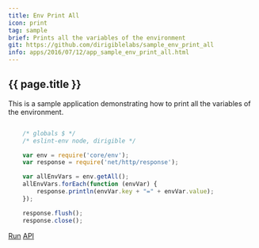 ```yaml
---
title: Env Print All
icon: print
tag: sample
brief: Prints all the variables of the environment
git: https://github.com/dirigiblelabs/sample_env_print_all
info: apps/2016/07/12/app_sample_env_print_all.html
---
```


{{ page.title }}
---


This is a sample application demonstrating how to print all the variables of the environment.

```javascript

	/* globals $ */
	/* eslint-env node, dirigible */

	var env = require('core/env');
	var response = require('net/http/response');

	var allEnvVars = env.getAll();
	allEnvVars.forEach(function (envVar) {
		response.println(envVar.key + "=" + envVar.value);
	});

	response.flush();
	response.close();
```

<div class="btn-toolbar pull-right">
	<a class="btn btn-warning" href="http://dirigible.eclipse.org/services/ui/anonymous.html?git={{ page.git }}.git">Run</a>
	<a class="btn btn-info" href="https://thuf.github.io/dirigible-io/api/env.html">API</a>
</div>

<br><br>
